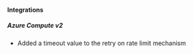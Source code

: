 
#### Integrations

##### Azure Compute v2

- Added a timeout value to the retry on rate limit mechanism
